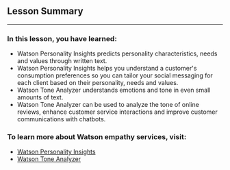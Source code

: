 ## Lesson Summary

*****

### In this lesson, you have learned:

* Watson Personality Insights predicts personality characteristics, needs and
values through written text. 
* Watson Personality Insights helps you understand a customer's consumption
preferences so you can tailor your social messaging for each client based on
their personality, needs and values.
* Watson Tone Analyzer understands emotions and tone in even small amounts of
text.
* Watson Tone Analyzer can be used to analyze the tone of online reviews, enhance
customer service interactions and improve customer communications with chatbots.



### To learn more about Watson empathy services, visit:

* [Watson Personality
Insights](https://www.ibm.com/watson/services/personality-insights/)
* [Watson Tone Analyzer](https://www.ibm.com/watson/services/tone-analyzer/)
